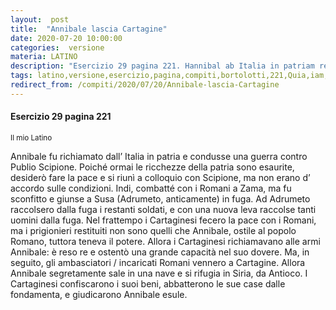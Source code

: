 ```yaml
---
layout:  post
title:  "Annibale lascia Cartagine"
date: 2020-07-20 10:00:00
categories:  versione
materia: LATINO
description: "Esercizio 29 pagina 221. Hannibal ab Italia in patriam revocatus est et bellum gessit adversus P. Scipionem."
tags: latino,versione,esercizio,pagina,compiti,bortolotti,221,Quia,iam,patriae, facultates,exhaustae,sunt,cupivit
redirect_from: /compiti/2020/07/20/Annibale-lascia-Cartagine
---
```

#### Esercizio 29 pagina 221
<sub> Il mio Latino </sub>

Annibale fu richiamato dall’ Italia in patria e condusse una guerra contro Publio Scipione. Poiché ormai le ricchezze della patria sono esaurite, desiderò fare la pace e si riunì a colloquio con Scipione, ma non erano d’ accordo sulle condizioni. Indi, combatté con i Romani a Zama, ma fu sconfitto e giunse a Susa (Adrumeto, anticamente) in fuga. Ad Adrumeto raccolsero dalla fuga i restanti soldati, e con una nuova leva raccolse tanti uomini dalla fuga. Nel frattempo i Cartaginesi fecero la pace con i Romani, ma i prigionieri restituiti non sono quelli che Annibale, ostile al popolo Romano, tuttora teneva il potere. Allora i Cartaginesi richiamavano alle armi Annibale: è reso re e ostentò una grande capacità nel suo dovere. Ma, in seguito, gli ambasciatori / incaricati Romani vennero a Cartagine. Allora Annibale segretamente sale in una nave e si rifugia in Siria, da Antioco. I Cartaginesi confiscarono i suoi beni, abbatterono le sue case dalle fondamenta, e giudicarono Annibale esule. 
